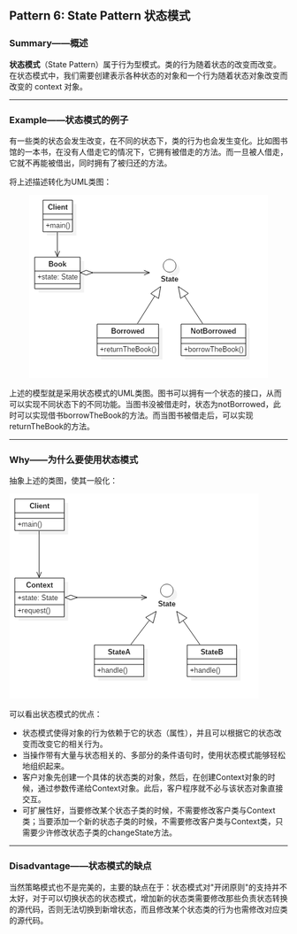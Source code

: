 ## Pattern 6: State Pattern  状态模式

### Summary——概述

**状态模式**（State Pattern）属于行为型模式。类的行为随着状态的改变而改变。
在状态模式中，我们需要创建表示各种状态的对象和一个行为随着状态对象改变而改变的 context 对象。

---

### Example——状态模式的例子

有一些类的状态会发生改变，在不同的状态下，类的行为也会发生变化。比如图书馆的一本书，在没有人借走它的情况下，它拥有被借走的方法。而一旦被人借走，它就不再能被借出，同时拥有了被归还的方法。

将上述描述转化为UML类图：

<center>

![图6-1 图书状态模式](https://raw.githubusercontent.com/Jannchie/Software-Design-Pattern-Note/master/Pattern%206%20State%20Pattern/6-1.png)

</center>

上述的模型就是采用状态模式的UML类图。图书可以拥有一个状态的接口，从而可以实现不同状态下的不同功能。当图书没被借走时，状态为notBorrowed，此时可以实现借书borrowTheBook的方法。而当图书被借走后，可以实现returnTheBook的方法。

---

### Why——为什么要使用状态模式

抽象上述的类图，使其一般化：

![图6-2 图书状态模式](https://raw.githubusercontent.com/Jannchie/Software-Design-Pattern-Note/master/Pattern%206%20State%20Pattern/6-2.png)

可以看出状态模式的优点：

- 状态模式使得对象的行为依赖于它的状态（属性），并且可以根据它的状态改变而改变它的相关行为。
- 当操作带有大量与状态相关的、多部分的条件语句时，使用状态模式能够轻松地组织起来。
- 客户对象先创建一个具体的状态类的对象，然后，在创建Context对象的时候，通过参数传递给Context对象。此后，客户程序就不必与该状态对象直接交互。
- 可扩展性好，当要修改某个状态子类的时候，不需要修改客户类与Context类；当要添加一个新的状态子类的时候，不需要修改客户类与Context类，只需要少许修改状态子类的changeState方法。


---

### Disadvantage——状态模式的缺点

当然策略模式也不是完美的，主要的缺点在于：状态模式对"开闭原则"的支持并不太好，对于可以切换状态的状态模式，增加新的状态类需要修改那些负责状态转换的源代码，否则无法切换到新增状态，而且修改某个状态类的行为也需修改对应类的源代码。
